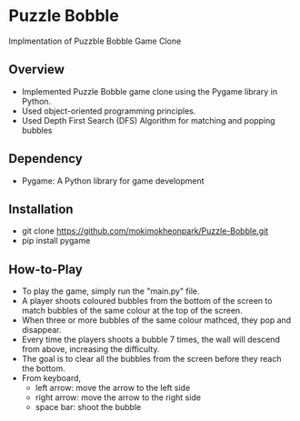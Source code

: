 # Puzzle Bobble

Implmentation of Puzzble Bobble Game Clone

## Overview

- Implemented Puzzle Bobble game clone using the Pygame library in Python.  
- Used object-oriented programming principles.
- Used Depth First Search (DFS) Algorithm for matching and popping bubbles

## Dependency

- Pygame: A Python library for game development

## Installation

- git clone https://github.com/mokimokheonpark/Puzzle-Bobble.git  
- pip install pygame

## How-to-Play

- To play the game, simply run the "main.py" file.  
- A player shoots coloured bubbles from the bottom of the screen to match bubbles of the same colour at the top of the screen.  
- When three or more bubbles of the same colour mathced, they pop and disappear.  
- Every time the players shoots a bubble 7 times, the wall will descend from above, increasing the difficulty.  
- The goal is to clear all the bubbles from the screen before they reach the bottom.  
- From keyboard,
  - left arrow: move the arrow to the left side  
  - right arrow: move the arrow to the right side  
  - space bar: shoot the bubble

